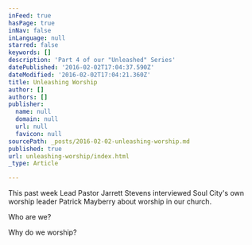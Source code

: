 ```yaml
---
inFeed: true
hasPage: true
inNav: false
inLanguage: null
starred: false
keywords: []
description: 'Part 4 of our "Unleashed" Series'
datePublished: '2016-02-02T17:04:37.590Z'
dateModified: '2016-02-02T17:04:21.360Z'
title: Unleashing Worship
author: []
authors: []
publisher:
  name: null
  domain: null
  url: null
  favicon: null
sourcePath: _posts/2016-02-02-unleashing-worship.md
published: true
url: unleashing-worship/index.html
_type: Article

---
```

This past week Lead Pastor Jarrett Stevens interviewed Soul City's own worship leader Patrick Mayberry about worship in our church. 

Who are we? 

Why do we worship?